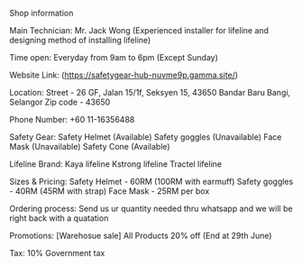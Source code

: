 Shop information

Main Technician:
Mr. Jack Wong (Experienced installer for lifeline and designing method of installing lifeline)

Time open:
Everyday from 9am to 6pm (Except Sunday)

Website Link:
(https://safetygear-hub-nuvme9p.gamma.site/)

Location:
Street - 26 GF, Jalan 15/1f, Seksyen 15, 43650 Bandar Baru Bangi, Selangor
Zip code - 43650

Phone Number:
+60 11-16356488

Safety Gear:
Safety Helmet (Available)
Safety goggles (Unavailable)
Face Mask (Unavailable)
Safety Cone (Available)

Lifeline Brand:
Kaya lifeline
Kstrong lifeline
Tractel lifeline 

Sizes & Pricing:
Safety Helmet - 60RM (100RM with earmuff)
Safety goggles - 40RM (45RM with strap)
Face Mask - 25RM per box

Ordering process:
Send us ur quantity needed thru whatsapp and we will be right back with a quatation


Promotions:
[Warehosue sale] All Products 20% off (End at 29th June)

Tax:
10% Government tax


